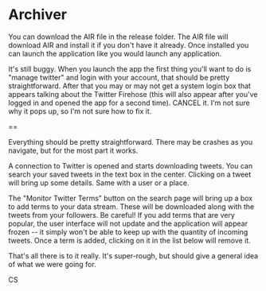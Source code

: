 Archiver
========

You can download the AIR file in the release folder. The AIR file will download AIR and install it if you don't have it already. Once installed you can launch the application like you would launch any application.

It's still buggy. When you launch the app the first thing you'll want to do is "manage twitter" and login with your account, that should be pretty straightforward. After that you may or may not get a system login box that appears talking about the Twitter Firehose (this will also appear after you've logged in and opened the app for a second time). CANCEL it. I'm not sure why it pops up, so I'm not sure how to fix it.

==

Everything should be pretty straightforward. There may be crashes as you navigate, but for the most part it works. 

A connection to Twitter is opened and starts downloading tweets. You can search your saved tweets in the text box in the center. Clicking on a tweet will bring up some details. Same with a user or a place.

The "Monitor Twitter Terms" button on the search page will bring up a box to add terms to your data stream. These will be downloaded along with the tweets from your followers. Be careful! If you add terms that are very popular, the user interface will not update and the application will appear frozen -- it simply won't be able to keep up with the quantity of incoming tweets. Once a term is added, clicking on it in the list below will remove it.

That's all there is to it really. It's super-rough, but should give a general idea of what we were going for.

CS

